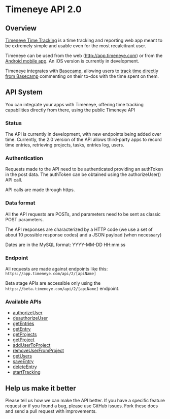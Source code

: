# Timeneye API 2.0

## Overview

[Timeneye Time Tracking](http://www.timeneye.com "Timeneye Time Tracking") is a time tracking and reporting web app meant to be extremely simple and usable even for the most recalcitrant user.

Timeneye can be used from the web (<http://app.timeneye.com>) or from the [Android mobile app](https://play.google.com/store/apps/details?id=net.dmdigital.timeneye). An iOS version is currently in development.

Timeneye integrates with [Basecamp](http://www.basecamp.com), allowing users to [track time directly from Basecamp](http://www.timeneye.com/basecamp-time-tracking) commenting on their to-dos with the time spent on them.

## API System

You can integrate your apps with Timeneye, offering time tracking capabilities directly from there, using the public Timeneye API

### Status

The API is currently in development, with new endpoints being added over time. Currently, the 2.0 version of the API allows third-party apps to record time entries, retrieving projects, tasks, entries log, users.

### Authentication

Requests made to the API need to be authenticated providing an authToken in the post data. The authToken can be obtained using the authorizeUser() API call.

API calls are made through https.

### Data format

All the API requests are POSTs, and parameters need to be sent as classic POST parameters.

The API responses are characterized by a HTTP code (we use a set of about 10 possible response codes) and a JSON payload (when necessary)

Dates are in the MySQL format: YYYY-MM-DD HH:mm:ss

### Endpoint

All requests are made against endpoints like this: 
`https://app.timeneye.com/api/2/[apiName]`

Beta stage APIs are accessible only using the `https://beta.timeneye.com/api/2/[apiName]` endpoint.

### Available APIs

* [authorizeUser](./APIs/authorizeUser.md)
* [deauthorizeUser](./APIs/deauthorizeUser.md)
* [getEntries](./APIs/getEntries.md)
* [getEntry](./APIs/getEntry.md)
* [getProjects](./APIs/getProjects.md)
* [getProject](./APIs/getProject.md)
* [addUserToProject](./APIs/addUserToProject.md)
* [removeUserFromProject](./APIs/removeUserFromProject.md)
* [getUsers](./APIs/getUsers.md)
* [saveEntry](./APIs/saveEntry.md)
* [deleteEntry](./APIs/deleteEntry.md)
* [startTracking](./APIs/startTracking.md)

## Help us make it better

Please tell us how we can make the API better. If you have a specific feature request or if you found a bug, please use GitHub issues. Fork these docs and send a pull request with improvements.
